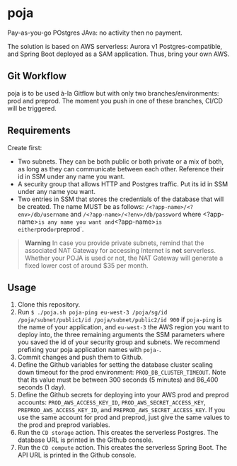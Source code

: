 # poja
Pay-as-you-go POstgres JAva: no activity then no payment.

The solution is based on AWS serverless: Aurora v1 Postgres-compatible, and Spring Boot deployed as a SAM application.
Thus, bring your own AWS.

## Git Workflow

poja is to be used à-la Gitflow but with only two branches/environments: prod and preprod.
The moment you push in one of these branches, CI/CD will be triggered.

## Requirements

Create first:
- Two subnets. They can be both public or both private or a mix of both, as long as they can communicate between each other. Reference their id in SSM under any name you want.
- A security group that allows HTTP and Postgres traffic. Put its id in SSM under any name you want.
- Two entries in SSM that stores the credentials of the database that will be created. The name MUST be as follows: `/<?app-name>/<?env>/db/username` and `/<?app-name>/<?env>/db/password` where <?app-name>` is any name you want and `<?app-name>` is either `prod` or `preprod`.

> **Warning**
> In case you provide private subnets, remind that the associated NAT Gateway for accessing Internet is __not__ serverless.
> Whether your POJA is used or not, the NAT Gateway will generate a fixed lower cost of around $35 per month.

## Usage
1. Clone this repository.
2. Run `$ ./poja.sh poja-ping eu-west-3 /poja/sg/id /poja/subnet/public1/id /poja/subnet/public2/id 900` if `poja-ping` is the name of your application, and `eu-west-3` the AWS region you want to deploy into, the three remaining arguments the SSM parameters where you saved the id of your security group and subnets. We recommend prefixing your poja application names with `poja-`.
3. Commit changes and push them to Github.
4. Define the Github variables for setting the database cluster scaling down timeout for the prod environment: `PROD_DB_CLUSTER_TIMEOUT`. Note that its value must be between 300 seconds (5 minutes) and 86_400 seconds (1 day).
5. Define the Github secrets for deploying into your AWS prod and preprod accounts: `PROD_AWS_ACCESS_KEY_ID`, `PROD_AWS_SECRET_ACCESS_KEY`, `PREPROD_AWS_ACCESS_KEY_ID`, and `PREPROD_AWS_SECRET_ACCESS_KEY`. If you use the same account for prod and preprod, just give the same values to the prod and preprod variables.
6. Run the `CD storage` action. This creates the serverless Postgres. The database URL is printed in the Github console.
7. Run the `CD compute` action. This creates the serverless Spring Boot. The API URL is printed in the Github console.
